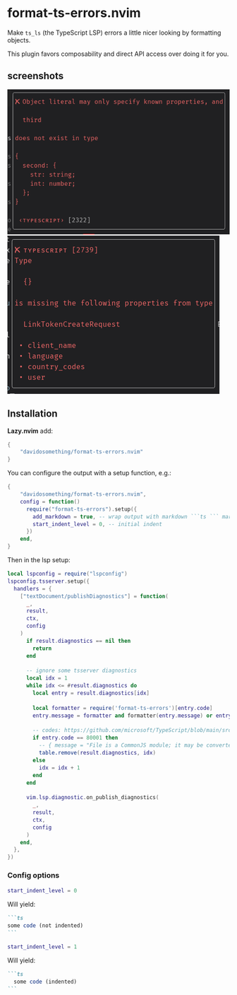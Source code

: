 # format-ts-errors.nvim

Make `ts_ls` (the TypeScript LSP) errors a little nicer looking by formatting
objects.

This plugin favors composability and direct API access over doing it for you.

## screenshots

![screenshot 1][screenshot]
![screenshot 2][screenshot2]

## Installation

**Lazy.nvim** add:

```lua
{
    "davidosomething/format-ts-errors.nvim"
}
```

You can configure the output with a setup function, e.g.:

````lua
{
    "davidosomething/format-ts-errors.nvim",
    config = function()
      require("format-ts-errors").setup({
        add_markdown = true, -- wrap output with markdown ```ts ``` markers
        start_indent_level = 0, -- initial indent
      })
    end,
}
````

Then in the lsp setup:

```lua
local lspconfig = require("lspconfig")
lspconfig.tsserver.setup({
  handlers = {
    ["textDocument/publishDiagnostics"] = function(
      _,
      result,
      ctx,
      config
    )
      if result.diagnostics == nil then
        return
      end

      -- ignore some tsserver diagnostics
      local idx = 1
      while idx <= #result.diagnostics do
        local entry = result.diagnostics[idx]

        local formatter = require('format-ts-errors')[entry.code]
        entry.message = formatter and formatter(entry.message) or entry.message

        -- codes: https://github.com/microsoft/TypeScript/blob/main/src/compiler/diagnosticMessages.json
        if entry.code == 80001 then
          -- { message = "File is a CommonJS module; it may be converted to an ES module.", }
          table.remove(result.diagnostics, idx)
        else
          idx = idx + 1
        end
      end

      vim.lsp.diagnostic.on_publish_diagnostics(
        _,
        result,
        ctx,
        config
      )
    end,
  },
})
```

### Config options

```lua
start_indent_level = 0
```

Will yield:

````markdown
```ts
some code (not indented)
```
````

```lua
start_indent_level = 1
```

Will yield:

````markdown
```ts
  some code (indented)
```
````

[screenshot]: https://raw.githubusercontent.com/davidosomething/format-ts-errors.nvim/meta/screenshot.png
[screenshot2]: https://raw.githubusercontent.com/davidosomething/format-ts-errors.nvim/meta/screenshot-2.png
